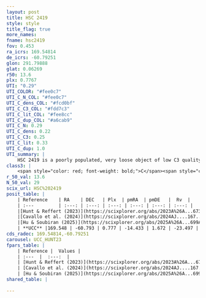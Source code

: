 ```yaml
---
layout: post
title: HSC 2419
style: style
title_flag: true
more_names: 
fname: hsc2419
fov: 0.453
ra_icrs: 169.54814
de_icrs: -60.79251
glon: 291.79888
glat: 0.06269
r50: 13.6
plx: 0.7767
UTI: "0.29"
UTI_COLOR: "#fee0c7"
UTI_C_N_COL: "#fee0c7"
UTI_C_dens_COL: "#fcd0bf"
UTI_C_C3_COL: "#fdd7c3"
UTI_C_lit_COL: "#fee8cc"
UTI_C_dup_COL: "#a6cab9"
UTI_C_N: 0.29
UTI_C_dens: 0.22
UTI_C_C3: 0.25
UTI_C_lit: 0.33
UTI_C_dup: 1.0
UTI_summary: |
    HSC 2419 is a poorly populated, very loose object of low C3 quality. It was recently reported in the literature.
class3: |
    <span style="color: red; font-weight: bold;">C</span><span style="color: red; font-weight: bold;">C</span>
r_50_val: 13.6
N_50_val: 29
scix_url: HSC%202419
posit_table: |
    | Reference    | RA    | DEC   | Plx  | pmRA  | pmDE   |  Rv  |
    | :---         | :---: | :---: | :---: | :---: | :---: | :---: |
    |[Hunt & Reffert (2023)](https://scixplorer.org/abs/2023A%26A...673A.114H) | 169.593 | -60.847 | 0.777 | -14.414 | 1.652 | -22.368 |
    |[Cavallo et al. (2024)](https://scixplorer.org/abs/2024AJ....167...12C) | 169.621 | -60.814 | 0.779 | -- | -- | -- |
    |[Hu & Soubiran (2025)](https://scixplorer.org/abs/2025A%26A...699A.246H) | 169.621 | -60.814 | -- | -- | -- | -- |
    | **UCC** |169.548 | -60.793 | 0.777 | -14.433 | 1.672 | -23.497 | 
cds_radec: 169.54814,-60.79251
carousel: UCC_HUNT23
fpars_table: |
    | Reference |  Values |
    | :---  |  :---:  |
    | [Hunt & Reffert (2023)](https://scixplorer.org/abs/2023A%26A...673A.114H) | `AV50=0.307, diffAV50=0.668, MOD50=10.4, logAge50=8.986` |
    | [Cavallo et al. (2024)](https://scixplorer.org/abs/2024AJ....167...12C) | `AV50=0.7, dMod50=10.31, logAge50=8.96, [Fe/H]50=0.18` |
    | [Hu & Soubiran (2025)](https://scixplorer.org/abs/2025A%26A...699A.246H) | `MA22=-0.31, MA23f=-0.17, MZ23=-0.27, MK24=-0.2, MF24=-0.17` |
shared_table: |
    
---
```

